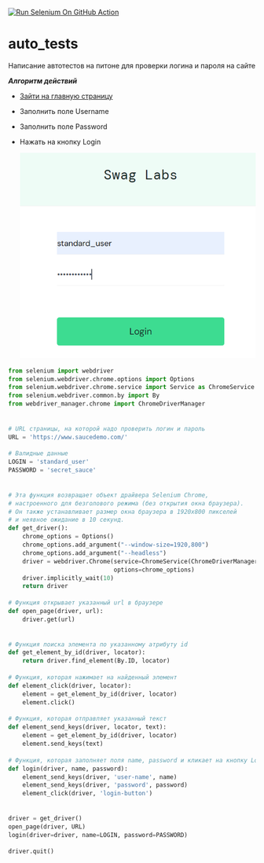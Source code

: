 [![Run Selenium On GitHub Action](https://github.com/petro1head/auto_tests/actions/workflows/main.yml/badge.svg)](https://github.com/petro1head/auto_tests/actions/workflows/main.yml)
# auto_tests
Написание автотестов на питоне для проверки логина и пароля на сайте

___Алгоритм действий___
+ [Зайти на главную страницу](https://www.saucedemo.com/)
+ Заполнить поле Username
+ Заполнить поле Password
+ Нажать на кнопку Login

  ![Сайт,для которого делается проверка](https://github.com/petro1head/auto_tests/blob/main/%D0%BF%D1%80%D0%BE%D0%B2%D0%B5%D1%80%D0%BA%D0%B0.png )


```Python
from selenium import webdriver
from selenium.webdriver.chrome.options import Options
from selenium.webdriver.chrome.service import Service as ChromeService
from selenium.webdriver.common.by import By
from webdriver_manager.chrome import ChromeDriverManager


# URL страницы, на которой надо проверить логин и пароль
URL = 'https://www.saucedemo.com/' 

# Валидные данные 
LOGIN = 'standard_user'
PASSWORD = 'secret_sauce'


# Эта функция возвращает объект драйвера Selenium Chrome,
# настроенного для безголового режима (без открытия окна браузера).
# Он также устанавливает размер окна браузера в 1920x800 пикселей 
# и неявное ожидание в 10 секунд.
def get_driver():
    chrome_options = Options()
    chrome_options.add_argument("--window-size=1920,800")
    chrome_options.add_argument("--headless")
    driver = webdriver.Chrome(service=ChromeService(ChromeDriverManager().install()),
                              options=chrome_options)
    driver.implicitly_wait(10)
    return driver

# Функция открывает указанный url в браузере
def open_page(driver, url):
    driver.get(url)


# Функция поиска элемента по указанному атрибуту id 
def get_element_by_id(driver, locator):
    return driver.find_element(By.ID, locator)

# Функция, которая нажимает на найденный элемент 
def element_click(driver, locator):
    element = get_element_by_id(driver, locator)
    element.click()

# Функция, которая отправляет указанный текст 
def element_send_keys(driver, locator, text):
    element = get_element_by_id(driver, locator)
    element.send_keys(text)

# Функция, которая заполняет поля name, password и кликает на кнопку Login
def login(driver, name, password):
    element_send_keys(driver, 'user-name', name)
    element_send_keys(driver, 'password', password)
    element_click(driver, 'login-button')


driver = get_driver()
open_page(driver, URL)
login(driver=driver, name=LOGIN, password=PASSWORD)

driver.quit()
```


